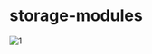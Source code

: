 # storage-modules
![1](https://github.com/user-attachments/assets/c990f182-660f-4f34-a43c-4651be1e11dd)

